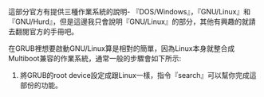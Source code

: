 這部分官方有提供三種作業系統的說明- 『DOS/Windows』，『GNU/Linux』和『GNU/Hurd』，但是這邊我只會說明『GNU/Linux』的部分，其他有興趣的就請去翻閱官方的手冊吧。

在GRUB裡想要啟動GNU/Linux算是相對的簡單，因為Linux本身就整合成Multiboot兼容的作業系統，通常一般的步驟會如下所示:

1. 將GRUB的root device設定成跟Linux一樣，指令『search』可以幫你完成這部份的功能。
